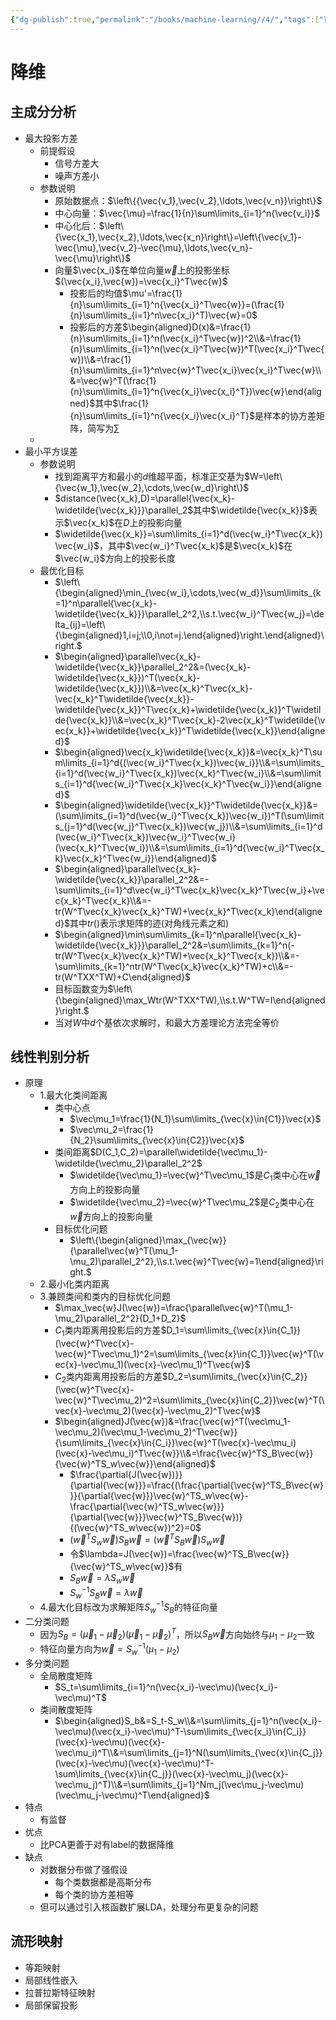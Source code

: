 ```yaml
---
{"dg-publish":true,"permalink":"/books/machine-learning//4/","tags":["百面机器学习"]}
---
```



# 降维

## 主成分分析
- 最大投影方差
   - 前提假设
      - 信号方差大
      - 噪声方差小
   - 参数说明
      - 原始数据点：$\left\{{\vec{v_1},\vec{v_2},\ldots,\vec{v_n}}\right\}$
      - 中心向量：$\vec{\mu}=\frac{1}{n}\sum\limits_{i=1}^n{\vec{v_i}}$
      - 中心化后：$\left\{\vec{x_1},\vec{x_2},\ldots,\vec{x_n}\right\}=\left\{\vec{v_1}-\vec{\mu},\vec{v_2}-\vec{\mu},\ldots,\vec{v_n}-\vec{\mu}\right\}$
      - 向量$\vec{x_i}$在单位向量$\vec{w}$上的投影坐标$(\vec{x_i},\vec{w})=\vec{x_i}^T\vec{w}$
         - 投影后的均值$\mu'=\frac{1}{n}\sum\limits_{i=1}^n{\vec{x_i}^T\vec{w}}=(\frac{1}{n}\sum\limits_{i=1}^n\vec{x_i}^T)\vec{w}=0$
         - 投影后的方差$\begin{aligned}D(x)&=\frac{1}{n}\sum\limits_{i=1}^n(\vec{x_i}^T\vec{w})^2\\&=\frac{1}{n}\sum\limits_{i=1}^n(\vec{x_i}^T\vec{w})^T(\vec{x_i}^T\vec{w})\\&=\frac{1}{n}\sum\limits_{i=1}^n\vec{w}^T\vec{x_i}\vec{x_i}^T\vec{w}\\&=\vec{w}^T(\frac{1}{n}\sum\limits_{i=1}^n{\vec{x_i}\vec{x_i}^T})\vec{w}\end{aligned}$其中$\frac{1}{n}\sum\limits_{i=1}^n{\vec{x_i}\vec{x_i}^T}$是样本的协方差矩阵，简写为$\sum\limits$
   - 
- 最小平方误差
   - 参数说明
      - 找到距离平方和最小的$d$维超平面，标准正交基为$W=\left\{\vec{w_1},\vec{w_2},\cdots,\vec{w_d}\right\}$
      - $distance(\vec{x_k},D)=\parallel{\vec{x_k}-\widetilde{\vec{x_k}}}\parallel_2$其中$\widetilde{\vec{x_k}}$表示$\vec{x_k}$在$D$上的投影向量
      - $\widetilde{\vec{x_k}}=\sum\limits_{i=1}^d(\vec{w_i}^T\vec{x_k})\vec{w_i}$，其中$\vec{w_i}^T\vec{x_k}$是$\vec{x_k}$在$\vec{w_i}$方向上的投影长度
   - 最优化目标
      - $\left\{\begin{aligned}\min_{\vec{w_i},\cdots,\vec{w_d}}\sum\limits_{k=1}^n\parallel{\vec{x_k}-\widetilde{\vec{x_k}}}\parallel_2^2,\\s.t.\vec{w_i}^T\vec{w_j}=\delta_{ij}=\left\{\begin{aligned}1,i=j;\\0,i\not=j.\end{aligned}\right.\end{aligned}\right.$
      - $\begin{aligned}\parallel\vec{x_k}-\widetilde{\vec{x_k}}\parallel_2^2&=(\vec{x_k}-\widetilde{\vec{x_k}})^T(\vec{x_k}-\widetilde{\vec{x_k}})\\&=\vec{x_k}^T\vec{x_k}-\vec{x_k}^T\widetilde{\vec{x_k}}-\widetilde{\vec{x_k}}^T\vec{x_k}+\widetilde{\vec{x_k}}^T\widetilde{\vec{x_k}}\\&=\vec{x_k}^T\vec{x_k}-2\vec{x_k}^T\widetilde{\vec{x_k}}+\widetilde{\vec{x_k}}^T\widetilde{\vec{x_k}}\end{aligned}$
      - $\begin{aligned}\vec{x_k}\widetilde{\vec{x_k}}&=\vec{x_k}^T\sum\limits_{i=1}^d{(\vec{w_i}^T\vec{x_k})\vec{w_i}}\\&=\sum\limits_{i=1}^d(\vec{w_i}^T\vec{x_k})\vec{x_k}^T\vec{w_i}\\&=\sum\limits_{i=1}^d{\vec{w_i}^T\vec{x_k}\vec{x_k}^T\vec{w_i}}\end{aligned}$
      - $\begin{aligned}\widetilde{\vec{x_k}}^T\widetilde{\vec{x_k}}&=(\sum\limits_{i=1}^d(\vec{w_i}^T\vec{x_k})\vec{w_i})^T(\sum\limits_{j=1}^d(\vec{w_j}^T\vec{x_k})\vec{w_j})\\&=\sum\limits_{i=1}^d(\vec{w_i}^T\vec{x_k})\vec{w_i}^T\vec{w_i}(\vec{x_k}^T\vec{w_i})\\&=\sum\limits_{i=1}^d{\vec{w_i}^T\vec{x_k}\vec{x_k}^T\vec{w_i}}\end{aligned}$
      - $\begin{aligned}\parallel\vec{x_k}-\widetilde{\vec{x_k}}\parallel_2^2&=-\sum\limits_{i=1}^d\vec{w_i}^T\vec{x_k}\vec{x_k}^T\vec{w_i}+\vec{x_k}^T\vec{x_k}\\&=-tr(W^T\vec{x_k}\vec{x_k}^TW)+\vec{x_k}^T\vec{x_k}\end{aligned}$其中$tr()$表示求矩阵的迹(对角线元素之和)
      - $\begin{aligned}\min\sum\limits_{k=1}^n\parallel{\vec{x_k}-\widetilde{\vec{x_k}}}\parallel_2^2&=\sum\limits_{k=1}^n(-tr(W^T\vec{x_k}\vec{x_k}^TW)+\vec{x_k}^T\vec{x_k})\\&=-\sum\limits_{k=1}^ntr(W^T\vec{x_k}\vec{x_k}^TW)+c\\&=-tr(W^TXX^TW)+C\end{aligned}$
      - 目标函数变为$\left\{\begin{aligned}\max_Wtr(W^TXX^TW),\\s.t.W^TW=I\end{aligned}\right.$
      - 当对$W$中$d$个基依次求解时，和最大方差理论方法完全等价

## 线性判别分析
- 原理
   - 1.最大化类间距离
      - 类中心点
         - $\vec\mu_1=\frac{1}{N_1}\sum\limits_{\vec{x}\in{C1}}\vec{x}$
         - $\vec\mu_2=\frac{1}{N_2}\sum\limits_{\vec{x}\in{C2}}\vec{x}$
      - 类间距离$D(C_1,C_2)=\parallel\widetilde{\vec\mu_1}-\widetilde{\vec\mu_2}\parallel_2^2$
         - $\widetilde{\vec\mu_1}=\vec{w}^T\vec\mu_1$是$C_1$类中心在$\vec{w}$方向上的投影向量
         - $\widetilde{\vec\mu_2}=\vec{w}^T\vec\mu_2$是$C_2$类中心在$\vec{w}$方向上的投影向量
      - 目标优化问题
         - $\left\{\begin{aligned}\max_{\vec{w}}{\parallel\vec{w}^T(\mu_1-\mu_2)\parallel_2^2},\\s.t.\vec{w}^T\vec{w}=1\end{aligned}\right.$
   - 2.最小化类内距离
   - 3.兼顾类间和类内的目标优化问题
      - $\max_\vec{w}J(\vec{w})=\frac{\parallel\vec{w}^T(\mu_1-\mu_2)\parallel_2^2}{D_1+D_2}$
      - $C_1$类内距离用投影后的方差$D_1=\sum\limits_{\vec{x}\in{C_1}}(\vec{w}^T\vec{x}-\vec{w}^T\vec\mu_1)^2=\sum\limits_{\vec{x}\in{C_1}}\vec{w}^T(\vec{x}-\vec\mu_1)(\vec{x}-\vec\mu_1)^T\vec{w}$
      - $C_2$类内距离用投影后的方差$D_2=\sum\limits_{\vec{x}\in{C_2}}(\vec{w}^T\vec{x}-\vec{w}^T\vec\mu_2)^2=\sum\limits_{\vec{x}\in{C_2}}\vec{w}^T(\vec{x}-\vec\mu_2)(\vec{x}-\vec\mu_2)^T\vec{w}$
      - $\begin{aligned}J(\vec{w})&=\frac{\vec{w}^T(\vec\mu_1-\vec\mu_2)(\vec\mu_1-\vec\mu_2)^T\vec{w}}{\sum\limits_{\vec{x}\in{C_i}}\vec{w}^T(\vec{x}-\vec\mu_i)(\vec{x}-\vec\mu_i)^T\vec{w}}\\&=\frac{\vec{w}^TS_B\vec{w}}{\vec{w}^TS_w\vec{w}}\end{aligned}$
         - $\frac{\partial{J(\vec{w})}}{\partial{\vec{w}}}=\frac{(\frac{\partial{\vec{w}^TS_B\vec{w}}}{\partial{\vec{w}}}\vec{w}^TS_w\vec{w}-\frac{\partial{\vec{w}^TS_w\vec{w}}}{\partial{\vec{w}}}\vec{w}^TS_B\vec{w})}{(\vec{w}^TS_w\vec{w})^2}=0$
         - $(\vec{w}^TS_w\vec{w})S_B\vec{w}=(\vec{w}^TS_B\vec{w})S_w\vec{w}$
         - 令$\lambda=J(\vec{w})=\frac{\vec{w}^TS_B\vec{w}}{\vec{w}^TS_w\vec{w}}$有
         - $S_B\vec{w}=\lambda{S_w}\vec{w}$
         - $S_w^{-1}S_B\vec{w}=\lambda\vec{w}$
   - 4.最大化目标改为求解矩阵$S_w^{-1}S_B$的特征向量
- 二分类问题
   - 因为$S_B=(\vec\mu_1-\vec\mu_2)(\vec\mu_1-\vec\mu_2)^T$，所以$S_B\vec{w}$方向始终与$\mu_1-\mu_2$一致
   - 特征向量方向为$\vec{w}=S_w^{-1}(\mu_1-\mu_2)$
- 多分类问题
   - 全局散度矩阵
      - $S_t=\sum\limits_{i=1}^n(\vec{x_i}-\vec\mu)(\vec{x_i}-\vec\mu)^T$
   - 类间散度矩阵
      - $\begin{aligned}S_b&=S_t-S_w\\&=\sum\limits_{j=1}^n(\vec{x_i}-\vec\mu)(\vec{x_i}-\vec\mu)^T-\sum\limits_{\vec{x_i}\in{C_i}}(\vec{x}-\vec\mu)(\vec{x}-\vec\mu_i)^T\\&=\sum\limits_{j=1}^N(\sum\limits_{\vec{x}\in{C_j}}(\vec{x}-\vec\mu)(\vec{x}-\vec\mu)^T-\sum\limits_{\vec{x}\in{C_j}}(\vec{x}-\vec\mu_j)(\vec{x}-\vec\mu_j)^T)\\&=\sum\limits_{j=1}^Nm_j(\vec\mu_j-\vec\mu)(\vec\mu_j-\vec\mu)^T\end{aligned}$
- 特点
   - 有监督
- 优点
   - 比PCA更善于对有label的数据降维
- 缺点
   - 对数据分布做了强假设
      - 每个类数据都是高斯分布
      - 每个类的协方差相等
   - 但可以通过引入核函数扩展LDA，处理分布更复杂的问题

## 流形映射
- 等距映射
- 局部线性嵌入
- 拉普拉斯特征映射
- 局部保留投影